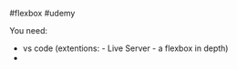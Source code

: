 #flexbox  #udemy 

You need:
- vs code (extentions: 
				- Live Server
				- a flexbox in depth)
- 








